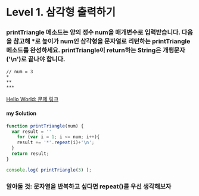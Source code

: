 # Level 1. 삼각형 출력하기

### printTriangle 메소드는 양의 정수 num을 매개변수로 입력받습니다. 다음을 참고해 *로 높이가 num인 삼각형을 문자열로 리턴하는 printTriangle 메소드를 완성하세요. printTriangle이 return하는 String은 개행문자('\n')로 끝나야 합니다.
```
// num = 3
*
**
***
```

[Hello World: 문제 링크](http://tryhelloworld.co.kr/challenge_codes/101) 

#### my Solution
```javascript
function printTriangle(num) {
  var result = ''
	for (var i = 1; i <= num; i++){
  	result += '*'.repeat(i)+'\n';
  }
  return result;
}

console.log( printTriangle(3) );
```

### 알아둘 것: 문자열을 반복하고 싶다면 repeat()를 우선 생각해보자
